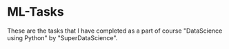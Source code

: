 # ML-Tasks

These are the tasks that I have completed as a part of course "DataScience using Python" by "SuperDataScience". 
